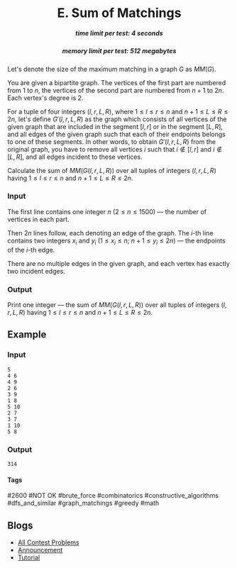 <h1 style='text-align: center;'> E. Sum of Matchings</h1>

<h5 style='text-align: center;'>time limit per test: 4 seconds</h5>
<h5 style='text-align: center;'>memory limit per test: 512 megabytes</h5>

Let's denote the size of the maximum matching in a graph $G$ as $\mathit{MM}(G)$.

You are given a bipartite graph. The vertices of the first part are numbered from $1$ to $n$, the vertices of the second part are numbered from $n+1$ to $2n$. Each vertex's degree is $2$.

For a tuple of four integers $(l, r, L, R)$, where $1 \le l \le r \le n$ and $n+1 \le L \le R \le 2n$, let's define $G'(l, r, L, R)$ as the graph which consists of all vertices of the given graph that are included in the segment $[l, r]$ or in the segment $[L, R]$, and all edges of the given graph such that each of their endpoints belongs to one of these segments. In other words, to obtain $G'(l, r, L, R)$ from the original graph, you have to remove all vertices $i$ such that $i \notin [l, r]$ and $i \notin [L, R]$, and all edges incident to these vertices.

Calculate the sum of $\mathit{MM}(G(l, r, L, R))$ over all tuples of integers $(l, r, L, R)$ having $1 \le l \le r \le n$ and $n+1 \le L \le R \le 2n$.

### Input

The first line contains one integer $n$ ($2 \le n \le 1500$) — the number of vertices in each part.

Then $2n$ lines follow, each denoting an edge of the graph. The $i$-th line contains two integers $x_i$ and $y_i$ ($1 \le x_i \le n$; $n + 1 \le y_i \le 2n$) — the endpoints of the $i$-th edge.

There are no multiple edges in the given graph, and each vertex has exactly two incident edges.

### Output

Print one integer — the sum of $\mathit{MM}(G(l, r, L, R))$ over all tuples of integers $(l, r, L, R)$ having $1 \le l \le r \le n$ and $n+1 \le L \le R \le 2n$.

## Example

### Input


```text
5
4 6
4 9
2 6
3 9
1 8
5 10
2 7
3 7
1 10
5 8
```
### Output


```text
314
```


#### Tags 

#2600 #NOT OK #brute_force #combinatorics #constructive_algorithms #dfs_and_similar #graph_matchings #greedy #math 

## Blogs
- [All Contest Problems](../Educational_Codeforces_Round_124_(Rated_for_Div._2).md)
- [Announcement](../blogs/Announcement.md)
- [Tutorial](../blogs/Tutorial.md)

